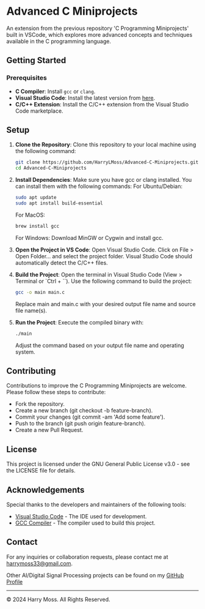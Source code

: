 # Advanced C Miniprojects
An extension from the previous repository 'C Programming Miniprojects' built in VSCode, which explores more advanced concepts and techniques available in the C programming language.

## Getting Started

### Prerequisites

- **C Compiler**: Install `gcc` or `clang`.
- **Visual Studio Code**: Install the latest version from [here](https://code.visualstudio.com/).
- **C/C++ Extension**: Install the C/C++ extension from the Visual Studio Code marketplace.

## Setup

1. **Clone the Repository**: Clone this repository to your local machine using the following command:

   ```bash
   git clone https://github.com/HarryLMoss/Advanced-C-Miniprojects.git
   cd Advanced-C-Miniprojects
   ```
2. **Install Dependencies**: Make sure you have gcc or clang installed. You can install them with the following commands:
   For Ubuntu/Debian:
    ```bash
    sudo apt update
    sudo apt install build-essential
    ```
   For MacOS:
    ```bash
    brew install gcc
    ```
   For Windows:
   Download MinGW or Cygwin and install gcc.

3. **Open the Project in VS Code**:
   Open Visual Studio Code.
   Click on File > Open Folder... and select the project folder.
   Visual Studio Code should automatically detect the C/C++ files.

4. **Build the Project**:
   Open the terminal in Visual Studio Code (View > Terminal or `Ctrl + ``).
   Use the following command to build the project:
    ```bash
    gcc -o main main.c
    ```
   Replace main and main.c with your desired output file name and source file name(s).

6. **Run the Project**:
   Execute the compiled binary with:
    ```bash
    ./main
    ```
   Adjust the command based on your output file name and operating system.

## Contributing
Contributions to improve the C Programming Miniprojects are welcome. Please follow these steps to contribute:

- Fork the repository.
- Create a new branch (git checkout -b feature-branch).
- Commit your changes (git commit -am 'Add some feature').
- Push to the branch (git push origin feature-branch).
- Create a new Pull Request.

## License
This project is licensed under the GNU General Public License v3.0 - see the LICENSE file for details.

## Acknowledgements
Special thanks to the developers and maintainers of the following tools:
- [Visual Studio Code](https://code.visualstudio.com/) - The IDE used for development.
- [GCC Compiler](https://gcc.gnu.org/) - The compiler used to build this project.

## Contact
For any inquiries or collaboration requests, please contact me at harrymoss33@gmail.com.

Other AI/Digital Signal Processing projects can be found on my [GitHub Profile](https://github.com/HarryLMoss)

---

© 2024 Harry Moss. All Rights Reserved.
